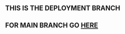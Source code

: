 ## THIS IS THE DEPLOYMENT BRANCH

## FOR MAIN BRANCH GO [HERE](https://github.com/Gladiator07/Agrotec)
